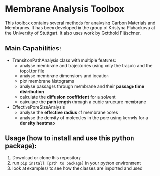 # Membrane Analysis Toolbox

This toolbox contains several methods for analysing Carbon Materials and Membranes.
It has been developed in the group of Kristyna Pluhackova at the University of Stuttgart.
It also uses work by Gotthold Fläschner.

## Main Capabilities:
- TransitionPathAnalysis class with multiple features:
    - analyse membrane and trajectories using only the traj.xtc and the topol.tpr file
    - analyse membrane dimensions and location
    - plot membrane histograms
    - analyse passages through membrane and their **passage time distribution**
    - calculate the **diffusion coefficient** for a solvent
    - calculate the **path length** through a cubic structure membrane
- EffectivePoreSizeAnalysis
    - analyse the **effective radius** of membrane pores
    - analyse the density of molecules in the pore using kernels for a **density heatmap**


## Usage (how to install and use this python package):

1) Download or clone this repository
2) run ```pip install [path to package]``` in your python environment
3) look at examples/ to see how the classes are imported and used
